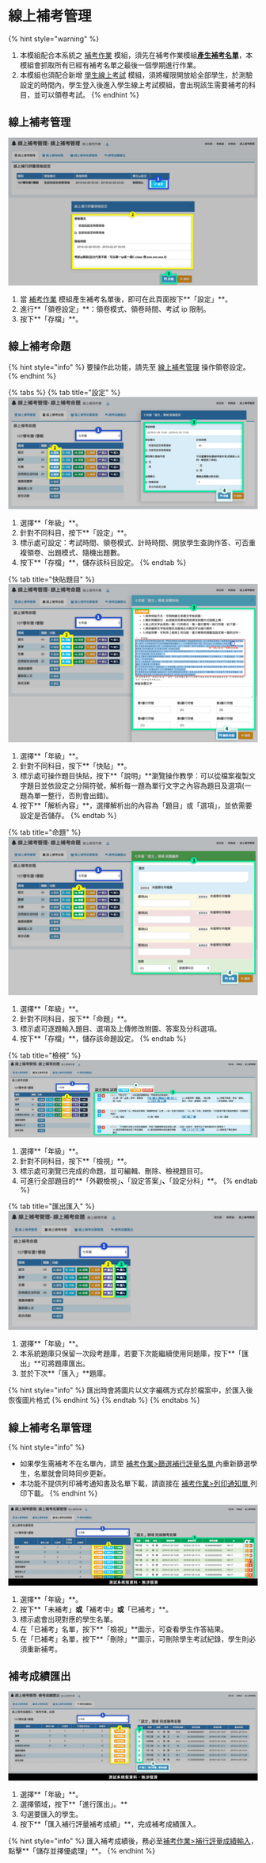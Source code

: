 # 線上補考管理

{% hint style="warning" %}
1. 本模組配合本系統之 [補考作業](kao-zuo.md) 模組，須先在補考作業模組[**產生補考名單**](kao-zuo.md#shai-xuan-ling-yu-bu-hang-ping-liang-ming-chan)，本模組會抓取所有已經有補考名單之最後一個學期進行作業。
2. 本模組也須配合新增 [學生線上考試](../sheng/sheng-shang-kao.md) 模組，須將權限開放給全部學生，於測驗設定的時間內，學生登入後進入學生線上考試模組，會出現該生需要補考的科目，並可以領卷考試。
{% endhint %}

## 線上補考管理

![](../.gitbook/assets/resit-manage.png)

1. 當 [補考作業](kao-zuo.md) 模組產生補考名單後，即可在此頁面按下**「設定」**。
2. 進行**「領卷設定」**：領卷模式、領卷時間、考試 ip 限制。
3. 按下**「存檔」**。

## 線上補考命題

{% hint style="info" %}
要操作此功能，請先至 [線上補考管理](shang-kao-guan-li.md#xian-shang-bu-kao-guan-li) 操作領卷設定。
{% endhint %}

{% tabs %}
{% tab title="設定" %}
![](../.gitbook/assets/set-exam-paper-1.png)

1. 選擇**「年級」**。
2. 針對不同科目，按下**「設定」**。
3. 標示處可設定：考試時間、領卷模式、計時時間、開放學生查詢作答、可否重複領卷、出題模式、隨機出題數。
4. 按下**「存檔」**，儲存該科目設定。
{% endtab %}

{% tab title="快貼題目" %}
![](../.gitbook/assets/set-exam-paper-2.png)

1. 選擇**「年級」**。
2. 針對不同科目，按下**「快貼」**。
3. 標示處可操作題目快貼，按下**「說明」**瀏覽操作教學：可以從檔案複製文字題目並依設定之分隔符號，解析每一題為單行文字之內容為題目及選項(一題為單一整行，否則會出錯)。
4. 按下**「解析內容」**，選擇解析出的內容為「題目」或「選項」，並依需要設定是否儲存。
{% endtab %}

{% tab title="命題" %}
![](../.gitbook/assets/set-exam-paper-3.png)

1. 選擇**「年級」**。
2. 針對不同科目，按下**「命題」**。
3. 標示處可逐題輸入題目、選項及上傳修改附圖、答案及分科選項。
4. 按下**「存檔」**，儲存該命題設定。
{% endtab %}

{% tab title="檢視" %}
![](../.gitbook/assets/set-exam-paper-4.png)

1. 選擇**「年級」**。
2. 針對不同科目，按下**「檢視」**。
3. 標示處可瀏覽已完成的命題，並可編輯、刪除、檢視題目可。
4. 可進行全部題目的**「外觀檢視」**、**「設定答案」**、**「設定分科」**。
{% endtab %}

{% tab title="匯出匯入" %}
![](../.gitbook/assets/set-exam-paper-5.png)

1. 選擇**「年級」**。
2. 本系統題庫只保留一次段考題庫，若要下次能繼續使用同題庫，按下**「匯出」**可將題庫匯出。
3. 並於下次**「匯入」**題庫。&#x20;

{% hint style="info" %}
匯出時會將圖片以文字編碼方式存於檔案中，於匯入後恢復圖片格式
{% endhint %}
{% endtab %}
{% endtabs %}

## 線上補考名單管理

{% hint style="info" %}
* 如果學生需補考不在名單內，請至 [補考作業>篩選補行評量名單 ](kao-zuo.md#shai-xuan-ling-yu-bu-hang-ping-liang-ming-chan)內重新篩選學生，名單就會同時同步更新。
* 本功能不提供列印補考通知書及名單下載，請直接在 [補考作業>列印通知單 ](kao-zuo.md#lie-yin-tong-zhi-chan)列印下載。
{% endhint %}

![](../.gitbook/assets/resit-stu-list.png)

1. 選擇**「年級」**。
2. 按下**「未補考」**或**「補考中」**或**「已補考」**。
3. 標示處會出現對應的學生名單。
4. 在「已補考」名單，按下**「檢視」**圖示，可查看學生作答結果。
5. 在「已補考」名單，按下**「刪除」**圖示，可刪除學生考試紀錄，學生則必須重新補考。



## 補考成績匯出

![](../.gitbook/assets/resit-score.png)

1. 選擇**「年級」**。
2. 選擇領域，按下**「進行匯出」。**
3. 勾選要匯入的學生。
4. 按下**「匯入補行評量補考成績」**，完成補考成績匯入。

{% hint style="info" %}
匯入補考成績後，務必至[補考作業>補行評量成績輸入](kao-zuo.md#bu-hang-ping-liang-cheng-ji-shu-ru)，點擊**「儲存並擇優處理」**。
{% endhint %}

